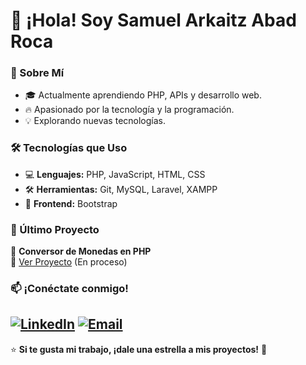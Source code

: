 # 👋 ¡Hola! Soy Samuel Arkaitz Abad Roca

### 🚀 Sobre Mí
- 🎓 Actualmente aprendiendo PHP, APIs y desarrollo web.  
- 🔥 Apasionado por la tecnología y la programación.  
- 💡 Explorando nuevas tecnologías.  

### 🛠️ Tecnologías que Uso  
- 💻 **Lenguajes:** PHP, JavaScript, HTML, CSS  
- 🛠️ **Herramientas:** Git, MySQL, Laravel, XAMPP  
- 🎨 **Frontend:** Bootstrap

### 📌 Último Proyecto  
🎯 **Conversor de Monedas en PHP**  
🔗 [Ver Proyecto](https://github.com/Arkaitz945/conversor-monedas) (En proceso) 

### 📫 ¡Conéctate conmigo!  
 
[![LinkedIn](https://img.shields.io/badge/LinkedIn-%230077B5?style=for-the-badge&logo=linkedin&logoColor=white)](https://www.linkedin.com/in/samuel-arkaitz-abad-roca-197839352/)
[![Email](https://img.shields.io/badge/Email-D14836?style=for-the-badge&logo=gmail&logoColor=white)](mailto:samuelarkaitzabadroca0@gmail.com)
---

⭐ **Si te gusta mi trabajo, ¡dale una estrella a mis proyectos!** 🚀  
